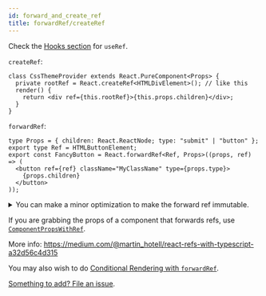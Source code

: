 ```yaml
---
id: forward_and_create_ref
title: forwardRef/createRef
---
```


Check the [Hooks section](https://github.com/typescript-cheatsheets/react-typescript-cheatsheet/blob/master/README.md#hooks) for `useRef`.

`createRef`:

```tsx
class CssThemeProvider extends React.PureComponent<Props> {
  private rootRef = React.createRef<HTMLDivElement>(); // like this
  render() {
    return <div ref={this.rootRef}>{this.props.children}</div>;
  }
}
```

`forwardRef`:

```tsx
type Props = { children: React.ReactNode; type: "submit" | "button" };
export type Ref = HTMLButtonElement;
export const FancyButton = React.forwardRef<Ref, Props>((props, ref) => (
  <button ref={ref} className="MyClassName" type={props.type}>
    {props.children}
  </button>
));
```

<details>
  <summary>
    You can make a minor optimization to make the forward ref immutable.
  </summary>

  As of Oct 2020, the default `ref` you get from `forwardRef` is mutable (`MutableRefObject`). However most of the time you don't want users to be able to assign to it.  [There is an open discussion about this](https://github.com/typescript-cheatsheets/react/pull/323/), but for now you can assign `React.Ref` if you want to ensure nobody reassigns it:

  ```tsx
  type Props = { children: React.ReactNode; type: "submit" | "button" };
  export type Ref = HTMLButtonElement;
  export const FancyButton = React.forwardRef(
    (props: Props, ref: React.Ref<Ref>) => ( // <-- here!
      <button ref={ref} className="MyClassName" type={props.type}>
        {props.children}
      </button>
    )
  );
  ```

</details>


If you are grabbing the props of a component that forwards refs, use [`ComponentPropsWithRef`](https://github.com/DefinitelyTyped/DefinitelyTyped/blob/a05cc538a42243c632f054e42eab483ebf1560ab/types/react/index.d.ts#L770).

More info: https://medium.com/@martin_hotell/react-refs-with-typescript-a32d56c4d315

You may also wish to do [Conditional Rendering with `forwardRef`](https://github.com/typescript-cheatsheets/react-typescript-cheatsheet/issues/167).

[Something to add? File an issue](https://github.com/typescript-cheatsheets/react-typescript-cheatsheet/issues/new).
